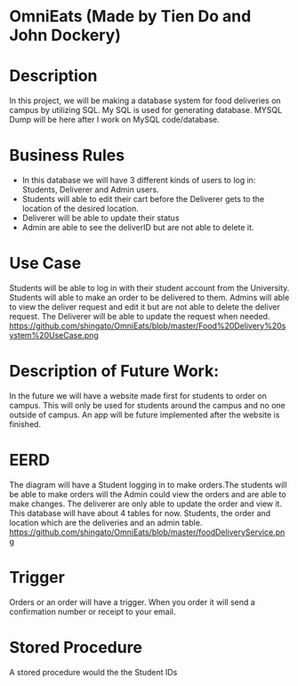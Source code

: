 # OmniEats (Made by Tien Do and John Dockery)
# Description
In this project, we will be making a database system for food deliveries on campus by utilizing SQL. My SQL is used for generating database. MYSQL Dump will be here after I work on MySQL code/database.
# Business Rules
* In this database we will have 3 different kinds of users to log in: Students, Deliverer and Admin users. 
* Students will able to edit their cart before the Deliverer gets to the location of the desired location.
* Deliverer will be able to update their status
* Admin are able to see the deliverID but are not able to delete it.
# Use Case
Students will be able to log in with their student account from the University. Students will able to make an order to be delivered to them. Admins will able to view the deliver request and edit it but are not able to delete the deliver request. The Deliverer will be able to update the request when needed.
https://github.com/shingato/OmniEats/blob/master/Food%20Delivery%20system%20UseCase.png
# Description of Future Work:
In the future we will have a website made first for students to order on campus. This will only be used for students around the campus and no one outside of campus. An app will be future implemented after the website is finished.
# EERD
The diagram will have a Student logging in to make orders.The students will be able to make orders will the Admin could view the orders and are able to make changes. The deliverer are only able to update the order and view it. This database will have about 4 tables for now. Students, the order and location which are the deliveries and an admin table.
https://github.com/shingato/OmniEats/blob/master/foodDeliveryService.png
# Trigger
Orders or an order will have a trigger. When you order it will send a confirmation number or receipt to your email.
# Stored Procedure
A stored procedure would the the Student IDs


